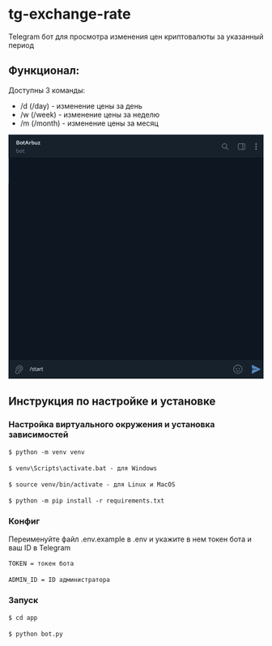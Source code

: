 # tg-exchange-rate

Telegram бот для просмотра изменения цен криптовалюты за указанный период

## Функционал:
Доступны 3 команды:
* /d (/day) - изменение цены за день
* /w (/week) - изменение цены за неделю
* /m (/month) - изменение цены за месяц

![demo](app/assets/gifs/rate.gif)

## Инструкция по настройке и установке
### Настройка виртуального окружения и установка зависимостей
```
$ python -m venv venv

$ venv\Scripts\activate.bat - для Windows

$ source venv/bin/activate - для Linux и MacOS

$ python -m pip install -r requirements.txt
```

### Конфиг
Переименуйте файл .env.example в .env и укажите в нем токен бота и ваш ID в Telegram
```
TOKEN = токен бота

ADMIN_ID = ID администратора
```

### Запуск
```
$ cd app

$ python bot.py
```